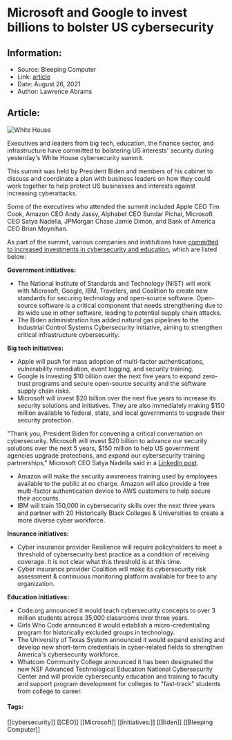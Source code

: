 # Microsoft and Google to invest billions to bolster US cybersecurity
### 

## Information:
+ Source: Bleeping Computer
+ Link: [article](https://www.bleepingcomputer.com/news/security/microsoft-and-google-to-invest-billions-to-bolster-us-cybersecurity/)
+ Date: August 26, 2021
+ Author: Lawrence Abrams


## Article:
![White House](https://www.bleepstatic.com/content/hl-images/2021/07/07/White-House_headpic.jpg)


Executives and leaders from big tech, education, the finance sector, and infrastructure have committed to bolstering US interests' security during yesterday's White House cybersecurity summit.


This summit was held by President Biden and members of his cabinet to discuss and coordinate a plan with business leaders on how they could work together to help protect US businesses and interests against increasing cyberattacks.


Some of the executives who attended the summit included Apple CEO Tim Cook, Amazon CEO Andy Jassy, Alphabet CEO Sundar Pichai, Microsoft CEO Satya Nadella, JPMorgan Chase Jamie Dimon, and Bank of America CEO Brian Moynihan.


As part of the summit, various companies and institutions have [committed to increased investments in cybersecurity and education](https://www.whitehouse.gov/briefing-room/statements-releases/2021/08/25/fact-sheet-biden-administration-and-private-sector-leaders-announce-ambitious-initiatives-to-bolster-the-nations-cybersecurity/), which are listed below:


**Government initiatives:**


* The National Institute of Standards and Technology (NIST) will work with Microsoft, Google, IBM, Travelers, and Coalition to create new standards for securing technology and open-source software. Open-source software is a critical component that needs strengthening due to its wide use in other software, leading to potential supply chain attacks.
* The Biden administration has added natural gas pipelines to the Industrial Control Systems Cybersecurity Initiative, aiming to strengthen critical infrastructure cybersecurity.


**Big tech initiatives:**


* Apple will push for mass adoption of multi-factor authentications, vulnerability remediation, event logging, and security training.
* Google is investing $10 billion over the next five years to expand zero-trust programs and secure open-source security and the software supply chain risks.
* Microsoft will invest $20 billion over the next five years to increase its security solutions and initiatives. They are also immediately making $150 million available to federal, state, and local governments to upgrade their security protection.  
  

"Thank you, President Biden for convening a critical conversation on cybersecurity. Microsoft will invest $20 billion to advance our security solutions over the next 5 years, $150 million to help US government agencies upgrade protections, and expand our cybersecurity training partnerships," Microsoft CEO Satya Nadella said in a [LinkedIn post](https://www.linkedin.com/posts/satyanadella_thank-you-president-biden-for-convening-activity-6836412665846472704-bELj/).
* Amazon will make the security awareness training used by employees available to the public at no charge. Amazon will also provide a free multi-factor authentication device to AWS customers to help secure their accounts.
* IBM will train 150,000 in cybersecurity skills over the next three years and partner with 20 Historically Black Colleges & Universities to create a more diverse cyber workforce.


**Insurance initiatives:**


* Cyber insurance provider Resilience will require policyholders to meet a threshold of cybersecurity best practice as a condition of receiving coverage. It is not clear what this threshold is at this time.
* Cyber insurance provider Coalition will make its cybersecurity risk assessment & continuous monitoring platform available for free to any organization.


**Education initiatives:**


* Code.org announced it would teach cybersecurity concepts to over 3 million students across 35,000 classrooms over three years.
* Girls Who Code announced it would establish a micro-credentialing program for historically excluded groups in technology.
* The University of Texas System announced it would expand existing and develop new short-term credentials in cyber-related fields to strengthen America's cybersecurity workforce.
* Whatcom Community College announced it has been designated the new NSF Advanced Technological Education National Cybersecurity Center and will provide cybersecurity education and training to faculty and support program development for colleges to "fast-track" students from college to career.




#### Tags:
[[cybersecurity]] [[CEO]] [[Microsoft]] [[initiatives:]] [[Biden]] [[Bleeping Computer]]
